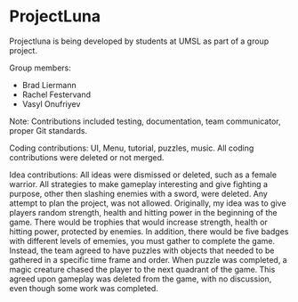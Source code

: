 # ProjectLuna

Projectluna is being developed by students at UMSL as part of a group project.

Group members:
  - Brad Liermann
  - Rachel Festervand
  - Vasyl Onufriyev 
  
  Note: 
  Contributions included testing, documentation, team communicator, proper Git standards. 
  
  Coding contributions: UI, Menu, tutorial, puzzles, music. All coding contributions were deleted or not merged. 
  
  Idea contributions: All ideas were dismissed or deleted, such as a female warrior. All strategies to make gameplay interesting
  and give fighting a purpose, other then slashing enemies with a sword, were deleted. Any attempt to plan the project, was not allowed.     Originally, my idea was to give players random strength, health and hitting power in the beginning of the game. There would be trophies   that would increase strength, health or hitting power, protected by enemies. In addition, there would be five badges with different       levels of ememies, you must gather to complete the game. Instead, the team agreed to have puzzles with objects that needed to be       gathered in a specific time frame and order. When puzzle was completed, a magic creature chased the player to the next quadrant of the     game. This agreed upon gameplay was deleted from the game, with no discussion, even though some work was completed.   
  
 
  
 
